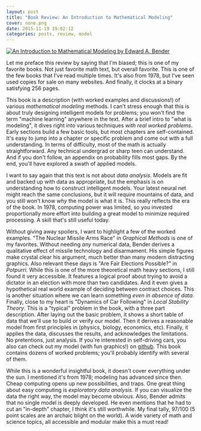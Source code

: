 ```yaml
---
layout: post
title: "Book Review: An Introduction to Mathematical Modeling"
cover: none.png
date: 2015-11-19 19:02:12 
categories: posts, review, model
---
```


[![An Introduction to Mathematical Modeling by Edward A. Bender](http://ecx.images-amazon.com/images/I/41BC3H33BML._SX282_BO1,204,203,200_.jpg)](https://books.google.com/books?id=adf515kSDOkC)

Let me preface this review by saying that I'm biased; this is one of my favorite books.  Not just favorite math text, but overall favorite.  This is one of the few books that I've read multiple times.  It's also from 1978, but I've seen used copies for sale on many websites.  And finally, it clocks at a binary satisfying 256 pages.

This book is a description (with worked examples and discussions!) of various *mathematical modeling* methods.  I can't stress enough that this is about truly designing intelligent models for problems; you won't find the term "machine learning" anywhere in the text.  After a brief intro to "what is modeling", it dives right into various techniques *with real worked problems*.  Early sections build a few basic tools, but most chapters are self-contained.  It's easy to jump into a chapter or specific problem and come out with a full understanding.  In terms of difficulty, most of the math is actually straightforward.  Any technical undergrad or sharp teen can understand.  And if you don't follow, an appendix on probability fills most gaps.  By the end, you'll have explored a swath of applied models.

I want to say again that this text is not about *data analysis*.  Models are fit and backed up with data as appropriate, but the emphasis is on understanding how to construct intelligent models.  Your latest neural net might reach the same conclusions, but it will require mountains of data, and you still won't know *why* the model is what it is.  This really reflects the era of the book.  In 1978, computing power was limited, so you invested proportionally more effort into building a great model to minimize required processing.  A skill that's still useful today.

Without giving away spoilers, I want to highlight a few of the worked examples.  "The Nuclear Missile Arms Race" in *Graphical Methods* is one of my favorites.  Without needing *any* numerical data, Bender derives a qualitative effect of missile technology and disarmament.  His simple figures make crystal clear his argument, much better than many modern distracting graphics.  Also relevant these days is "Are Fair Elections Possible?" in *Potpurri*.  While this is one of the more theoretical math heavy sections, I still found it very accessible.  It features a logical proof about trying to avoid a dictator in an election with more than two candidates.  And it even gives a hypothetical real world example of deciding between contract choices.  This is another situation where we can learn something *even in absence of data*.  Finally, close to my heart is "Dynamics of Car Following" in *Local Stability Theory*.  This is a "typical" problem in the book, with a three part description.  After laying out the basic problem, it shows a short table of data that we'll use to build or verify our model.  Then it derives a reasonable model from first principles in (physics, biology, economics, etc).  Finally, it applies the data, discusses the results, and acknowledges the limitations.  No pretentions, just analysis.  If you're interested in self-driving cars, you also can check out my model (with fun graphics!) on [github](https://github.com/dvbuntu/oddities).  This book contains dozens of worked problems; you'll probably identify with several of them.

While this is a wonderful insightful book, it doesn't cover everything under the sun.  I mentioned it's from 1978; modeling has advanced since then.  Cheap computing opens up new possibilities, and traps.  One great thing about easy computing is *exploratory data analysis*.  If you can visualize the data the right way, the model may become obvious.  Also, Bender admits that no single model is deeply developed.  He even mentions that he had to cut an "in-depth" chapter, I think it's still worthwhile.  My final tally, 97/100 (5 point scales are an archaic blight on the world).  A wide variety of math and science topics, all accessible and modular make this a must read!
